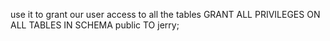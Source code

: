 use it to grant  our user access to all the tables
GRANT ALL PRIVILEGES ON ALL TABLES IN SCHEMA public TO jerry;
